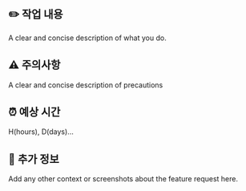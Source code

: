 ## ✏️ 작업 내용

A clear and concise description of what you do.

## ⚠️ 주의사항

A clear and concise description of precautions

## ⏰ 예상 시간

H(hours), D(days)...

## 🔎 추가 정보

Add any other context or screenshots about the feature request here.
